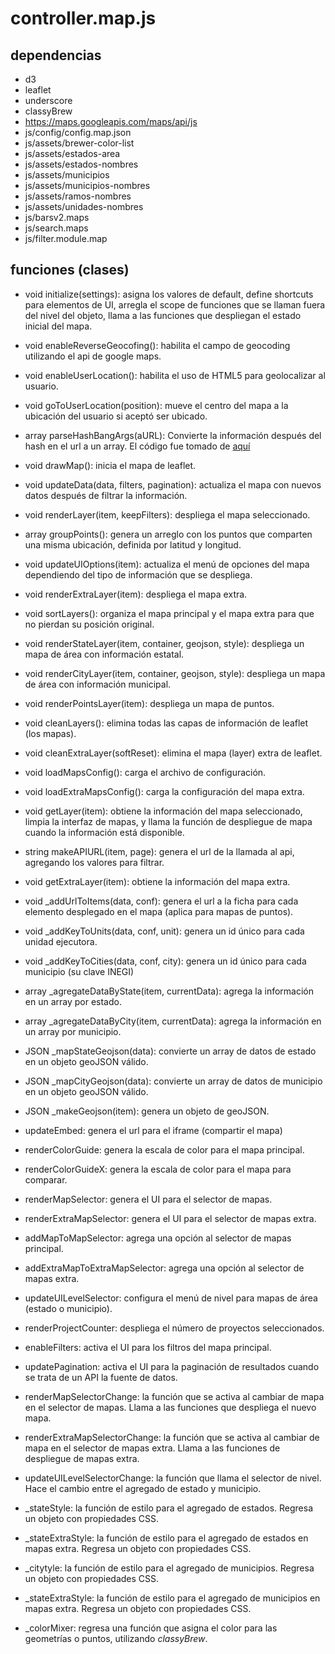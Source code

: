 # controller.map.js

## dependencias
* d3
* leaflet
* underscore
* classyBrew
* https://maps.googleapis.com/maps/api/js
* js/config/config.map.json
* js/assets/brewer-color-list
* js/assets/estados-area
* js/assets/estados-nombres
* js/assets/municipios
* js/assets/municipios-nombres
* js/assets/ramos-nombres
* js/assets/unidades-nombres
* js/barsv2.maps
* js/search.maps
* js/filter.module.map

## funciones (clases)
* void initialize(settings): asigna los valores de default, define shortcuts para elementos de UI, arregla el scope de funciones que se llaman fuera del nivel del objeto, llama a las funciones que despliegan el estado inicial del mapa.

* void enableReverseGeocofing(): habilita el campo de geocoding utilizando el api de google maps.

* void enableUserLocation(): habilita el uso de HTML5 para geolocalizar al usuario.

* void goToUserLocation(position): mueve el centro del mapa a la ubicación del usuario si aceptó ser ubicado.

* array parseHashBangArgs(aURL): Convierte la información después del hash en el url a un array. El código fue tomado de [aquí](https://gist.github.com/miohtama/1570295)

* void drawMap(): inicia el mapa de leaflet.

* void updateData(data, filters, pagination): actualiza el mapa con nuevos datos después de filtrar la información.

* void renderLayer(item, keepFilters): despliega el mapa seleccionado.

* array groupPoints(): genera un arreglo con los puntos que comparten una misma ubicación, definida por latitud y longitud.

* void updateUIOptions(item): actualiza el menú de opciones del mapa dependiendo del tipo de información que se despliega.

* void renderExtraLayer(item): despliega el mapa extra.

* void sortLayers(): organiza el mapa principal y el mapa extra para que no pierdan su posición original.

* void renderStateLayer(item, container, geojson, style): despliega un mapa de área con información estatal.

* void renderCityLayer(item, container, geojson, style): despliega un mapa de área con información municipal.

* void renderPointsLayer(item): despliega un mapa de puntos.

* void cleanLayers(): elimina todas las capas de información de leaflet (los mapas).

* void cleanExtraLayer(softReset): elimina el mapa (layer) extra de leaflet.

* void loadMapsConfig(): carga el archivo de configuración.

* void loadExtraMapsConfig(): carga la configuración del mapa extra.

* void getLayer(item): obtiene la información del mapa seleccionado, limpia la interfaz de mapas, y llama la función de despliegue de mapa cuando la información está disponible.

* string makeAPIURL(item, page): genera el url de la llamada al api, agregando los valores para filtrar.

* void getExtraLayer(item): obtiene la información del mapa extra.

* void _addUrlToItems(data, conf): genera el url a la ficha para cada elemento desplegado en el mapa (aplica para mapas de puntos).

* void _addKeyToUnits(data, conf, unit): genera un id único para cada unidad ejecutora.

* void _addKeyToCities(data, conf, city): genera un id único para cada municipio (su clave INEGI)

* array _agregateDataByState(item, currentData): agrega la información en un array por estado.

* array _agregateDataByCity(item, currentData): agrega la información en un array por municipio.

* JSON _mapStateGeojson(data): convierte un array de datos de estado en un objeto geoJSON válido.

* JSON _mapCityGeojson(data): convierte un array de datos de municipio en un objeto geoJSON válido.

* JSON _makeGeojson(item): genera un objeto de geoJSON.

* updateEmbed: genera el url para el iframe (compartir el mapa)

* renderColorGuide: genera la escala de color para el mapa principal.

* renderColorGuideX: genera la escala de color para el mapa para comparar.

* renderMapSelector: genera el UI para el selector de mapas.

* renderExtraMapSelector: genera el UI para el selector de mapas extra.

* addMapToMapSelector: agrega una opción al selector de mapas principal.

* addExtraMapToExtraMapSelector: agrega una opción al selector de mapas extra.

* updateUILevelSelector: configura el menú de nivel para mapas de área (estado o municipio).

* renderProjectCounter: despliega el número de proyectos seleccionados.

* enableFilters: activa el UI para los filtros del mapa principal.

* updatePagination: activa el UI para la paginación de resultados cuando se trata de un API la fuente de datos.

* renderMapSelectorChange: la función que se activa al cambiar de mapa en el selector de mapas. Llama a las funciones que despliega el nuevo mapa.

* renderExtraMapSelectorChange: la función que se activa al cambiar de mapa en el selector de mapas extra. Llama a las funciones de despliegue de mapas extra.

* updateUILevelSelectorChange: la función que llama el selector de nivel. Hace el cambio entre el agregado de estado y municipio.

* _stateStyle: la función de estilo para el agregado de estados. Regresa un objeto con propiedades CSS.

* _stateExtraStyle: la función de estilo para el agregado de estados en mapas extra. Regresa un objeto con propiedades CSS.

* _citytyle: la función de estilo para el agregado de municipios. Regresa un objeto con propiedades CSS.

* _stateExtraStyle: la función de estilo para el agregado de municipios en mapas extra. Regresa un objeto con propiedades CSS.

* _colorMixer: regresa una función que asigna el color para las geometrías o puntos, utilizando _classyBrew_.